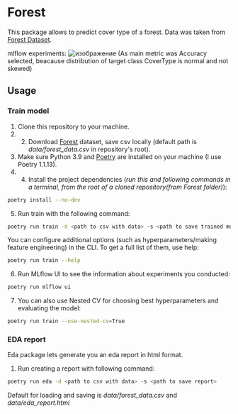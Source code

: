 # Forest

This package allows to predict cover type of a forest. Data was taken from [Forest Dataset](https://www.kaggle.com/competitions/forest-cover-type-prediction).

mlflow experiments:
![изображение](https://user-images.githubusercontent.com/44612254/167252439-52d8d943-0951-46c8-bf32-1c7908e55515.png)
(As main metric was Accuracy selected, beacause distribution of target class CoverType is normal and not skewed)

## Usage
### Train model
1. Clone this repository to your machine.
2. 2. Download [Forest](https://www.kaggle.com/competitions/forest-cover-type-prediction) dataset, save csv locally (default path is *data/forest_data.csv* in repository's root).
3. Make sure Python 3.9 and [Poetry](https://python-poetry.org/docs/) are installed on your machine (I use Poetry 1.1.13).
4. 4. Install the project dependencies (*run this and following commands in a terminal, from the root of a cloned repository(from Forest folder)*):
```sh
poetry install --no-dev
```
5. Run train with the following command:
```sh
poetry run train -d <path to csv with data> -s <path to save trained model>
```
You can configure additional options (such as hyperparameters/making feature engineering) in the CLI. To get a full list of them, use help:
```sh
poetry run train --help
```
6. Run MLflow UI to see the information about experiments you conducted:
```sh
poetry run mlflow ui
```
7. You can also use Nested CV for choosing best hyperparameters and evaluating the model:
```sh
poetry run train --use-nested-cv=True
```
### EDA report
Eda package lets generate you an eda report in html format.
1. Run creating a report with following command:
```sh
poetry run eda -d <path to csv with data> -s <path to save report>
```
Default for loading and saving is *data/forest_data.csv* and *data/eda_report.html* 

